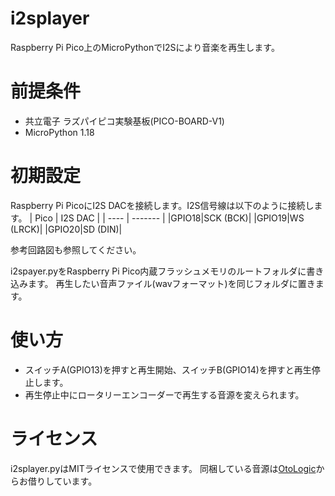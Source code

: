 # i2splayer
Raspberry Pi Pico上のMicroPythonでI2Sにより音楽を再生します。

# 前提条件
* 共立電子 ラズパイピコ実験基板(PICO-BOARD-V1)
* MicroPython 1.18

# 初期設定
Raspberry Pi PicoにI2S DACを接続します。I2S信号線は以下のように接続します。
| Pico | I2S DAC |
| ---- | ------- |
|GPIO18|SCK (BCK)|
|GPIO19|WS (LRCK)|
|GPIO20|SD (DIN)|

参考回路図も参照してください。

i2spayer.pyをRaspberry Pi Pico内蔵フラッシュメモリのルートフォルダに書き込みます。
再生したい音声ファイル(wavフォーマット)を同じフォルダに置きます。

# 使い方
* スイッチA(GPIO13)を押すと再生開始、スイッチB(GPIO14)を押すと再生停止します。
* 再生停止中にロータリーエンコーダーで再生する音源を変えられます。

# ライセンス
i2splayer.pyはMITライセンスで使用できます。
同梱している音源は[OtoLogic](https://otologic.jp)からお借りしています。
